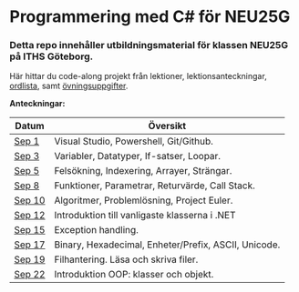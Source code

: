 # Programmering med C# för NEU25G

### Detta repo innehåller utbildningsmaterial för klassen NEU25G på ITHS Göteborg.

Här hittar du code-along projekt från lektioner, lektionsanteckningar, [ordlista](https://github.com/everyloop/NEU25G-Csharp/blob/master/Lecture-notes/Glossary.md), samt [övningsuppgifter](https://github.com/everyloop/NEU25G-Csharp/blob/master/Exercises/Exercises.md).


**Anteckningar:**

| Datum  | Översikt                                                       |
|--------|----------------------------------------------------------------|
| [Sep 1][Sep1] | Visual Studio, Powershell, Git/Github.                |
| [Sep 3][Sep3] | Variabler, Datatyper, If-satser, Loopar.                |
| [Sep 5][Sep5] | Felsökning, Indexering, Arrayer, Strängar.                |
| [Sep 8][Sep8] | Funktioner, Parametrar, Returvärde, Call Stack.               |
| [Sep 10][Sep10] | Algoritmer, Problemlösning, Project Euler.               |
| [Sep 12][Sep12] | Introduktion till vanligaste klasserna i .NET               |
| [Sep 15][Sep15] | Exception handling.               |
| [Sep 17][Sep17] | Binary, Hexadecimal, Enheter/Prefix, ASCII, Unicode.      |
| [Sep 19][Sep19] | Filhantering. Läsa och skriva filer.      |
| [Sep 22][Sep22] | Introduktion OOP: klasser och objekt.     |


[Sep1]: https://github.com/everyloop/NEU25G-Csharp/blob/master/Lecture-notes/Sep1.md
[Sep3]: https://github.com/everyloop/NEU25G-Csharp/blob/master/Lecture-notes/Sep3.md
[Sep5]: https://github.com/everyloop/NEU25G-Csharp/blob/master/Lecture-notes/Sep5.md
[Sep8]: https://github.com/everyloop/NEU25G-Csharp/blob/master/Lecture-notes/Sep8.md
[Sep10]: https://github.com/everyloop/NEU25G-Csharp/blob/master/Lecture-notes/Sep10.md
[Sep12]: https://github.com/everyloop/NEU25G-Csharp/blob/master/Lecture-notes/Sep12.md
[Sep15]: https://github.com/everyloop/NEU25G-Csharp/blob/master/Lecture-notes/Sep15.md
[Sep17]: https://github.com/everyloop/NEU25G-Csharp/blob/master/Lecture-notes/Sep17.md
[Sep19]: https://github.com/everyloop/NEU25G-Csharp/blob/master/Lecture-notes/Sep19.md
[Sep22]: https://github.com/everyloop/NEU25G-Csharp/blob/master/Lecture-notes/Sep22.md
